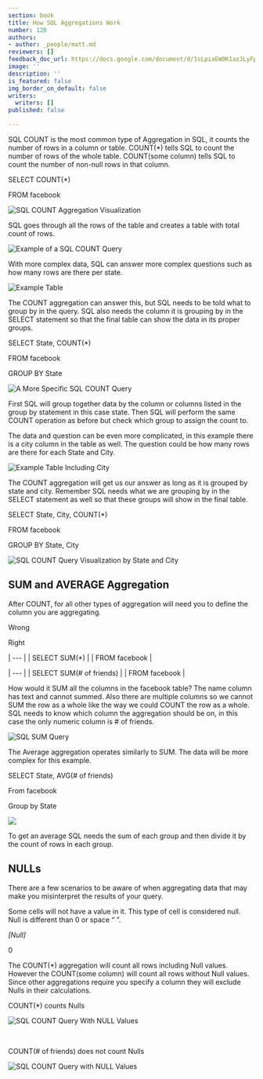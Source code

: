 ```yaml
---
section: book
title: How SQL Aggregations Work
number: 120
authors:
- author: _people/matt.md
reviewers: []
feedback_doc_url: https://docs.google.com/document/d/1sLpiaEW0K1azJLyFp6Va0UJFR3jU3YljuMcg2TUpoDY/edit?usp=sharing
image: ''
description: ''
is_featured: false
img_border_on_default: false
writers:
  writers: []
published: false

---
```

SQL COUNT is the most common type of Aggregation in SQL, it counts the number of rows in a column or table. COUNT(*) tells SQL to count the number of rows of the whole table. COUNT(some column) tells SQL to count the number of non-null rows in that column.

SELECT COUNT(*)

FROM facebook

![SQL COUNT Aggregation Visualization](https://assets.website-files.com/5c197923e5851742d9bc835d/5c9563da0c011ef87a8d2b5a_wKQYOGxwkdkMdDOvRZAtqNOsSSUgMsLTxS2xQg7KaUB2z7Y0nPuMwDvNZMAFDmFX4kDuQlFsF-2_ONpkMqzMGD_Tc76OONH0RnPhy-0dTL2KIABsnYVr0_8hMAcZzufdTQJEY7s7.gif)

SQL goes through all the rows of the table and creates a table with total count of rows.

![Example of a SQL COUNT Query](https://assets.website-files.com/5c197923e5851742d9bc835d/5c9563da96e83c1435eea143_oF6kNEXs3x3kmTI7se6_myhLnpQ3SFeWX35GXFMsAla5CAKti-VzmRHW8qICvQuaZwHEVx3LAlpqv0dh-csQO4Fs9r02LaQ7hKv0_O17kJI301fCmoY6jFbbvwT70skNciQmNDsi.png)

With more complex data, SQL can answer more complex questions such as how many rows are there per state.

![Example Table](https://assets.website-files.com/5c197923e5851742d9bc835d/5c9563da4cfd2a6d3f3a4f8e_WoAWi0-rP8o0PIX7TS8J_JdaIx1NnHhBDpdTYOSxiks6C8reDKsHvqpXA3zX09BSh9goetaD_bWRzirRDTuULk2aV4l8jAfkpR6EJgE607TZxE8ja-jZVV7CRXJfHH8vZkkcTxUd.png)

The COUNT aggregation can answer this, but SQL needs to be told what to group by in the query. SQL also needs the column it is grouping by in the SELECT statement so that the final table can show the data in its proper groups.

SELECT State, COUNT(*)

FROM facebook

GROUP BY State

![A More Specific SQL COUNT Query](https://assets.website-files.com/5c197923e5851742d9bc835d/5c9563da4cfd2afb843a4f8f_Th-g3AXPHqy6fO6pNFd5O9wvfz0_GVc6m-ha_coSxxDQL-rtVCmDfhoKWs0h1tdFVMgQkbGFFMATaEnnXcIn_tKzU64XOdBnkAXbjO-nVk5zmLa6NRo5NbYSaLCxQbmW3truPguL.gif)

First SQL will group together data by the column or columns listed in the group by statement in this case state. Then SQL will perform the same COUNT operation as before but check which group to assign the count to.

The data and question can be even more complicated, in this example there is a city column in the table as well. The question could be how many rows are there for each State and City.

![Example Table Including City](https://assets.website-files.com/5c197923e5851742d9bc835d/5c9563da4476fb5ed34887b2_21-NGat8OO_7__fkccSnoM1c-16ULgDL354Ggca6cRbkNhEYde81_SGvSO6ECisRTGzK0U0biZBbk8uQXjv7AIQaglBWJsiHyNTB7e40wcCjma1mOf7p2nsBQl6qluisrjLWnwcI.png)

The COUNT aggregation will get us our answer as long as it is grouped by state and city. Remember SQL needs what we are grouping by in the SELECT statement as well so that these groups will show in the final table.

SELECT State, City, COUNT(*)

FROM facebook

GROUP BY State, City

![SQL COUNT Query Visualization by State and City](https://assets.website-files.com/5c197923e5851742d9bc835d/5c9563da25962d759c3e6aa6_9Pc8vdm09Rswols39yg8ZPYmHJ052deKMCh1PYaT_i-D8xiu-XV45ie2Unoh8LWoixcdXgWd9reFnofBcanioYvx2ugwhQ6qhFw7RRKOW3c4-HYQ6AMV5VzI3cEgku8vYUPwbDrS.gif)

## **SUM and AVERAGE Aggregation**

After COUNT, for all other types of aggregation will need you to define the column you are aggregating.

Wrong

Right

| --- |
| SELECT SUM(*) |
| FROM facebook |

| --- |
| SELECT SUM(# of friends) |
| FROM facebook |

How would it SUM all the columns in the facebook table? The name column has text and cannot summed. Also there are multiple columns so we cannot SUM the row as a whole like the way we could COUNT the row as a whole. SQL needs to know which column the aggregation should be on, in this case the only numeric column is # of friends.

![SQL SUM Query](https://assets.website-files.com/5c197923e5851742d9bc835d/5c9563da4476fb5eb64887b3_7xuX5QijTsG3G-4nAS2VZXXogIiw1Cw57kuPzMnU4Ryilv_x2BFBXDypMGx31NGrB0rGPiKX2xCK7OQuHDzb6phQC066HeZg20tRSOjBuOP9Wb2pdu2UX8m-X7ncmuBDGjdagUnk.gif)

The Average aggregation operates similarly to SUM. The data will be more complex for this example.

SELECT State, AVG(# of friends)

From facebook

Group by State

![](https://assets.website-files.com/5c197923e5851742d9bc835d/5c9563da9bdc05905cbedf59_vb5m5u2SRgu_3Wl0sVFVicsJfUVfJGgbPTKderFBd3XcpXSS6cAb2hwJavCRVS7O3Kbc2bYcauQo6ESoMlvWY1SrBXAY1st-z6NOvHOJtZzVngRTcT7T6p-LpGwgesUYU7pAon7I.gif)

To get an average SQL needs the sum of each group and then divide it by the count of rows in each group.

## **NULLs**

There are a few scenarios to be aware of when aggregating data that may make you misinterpret the results of your query.

Some cells will not have a value in it. This type of cell is considered null. Null is different than 0 or space “ ”.

_\[Null\]_

0

The COUNT(*) aggregation will count all rows including Null values. However the COUNT(some column) will count all rows without Null values. Since other aggregations require you specify a column they will exclude Nulls in their calculations.

COUNT(*) counts Nulls

![SQL COUNT Query With NULL Values](https://assets.website-files.com/5c197923e5851742d9bc835d/5c9563da96e83ca496eea162_SXGyiUu_Ja4EyJZBAdL73buuO4C2aDHuO0r99LCMnhaPeYwWonQ4hoQVBtGYz47kmX1puJTTyBfzmp24lfB7pkT9YSs2BgTY1HM5bPN7dIVtgYWf8nZBSo0jVBVTS90X8wzJ4y5B.gif)

‍

COUNT(# of friends) does not count Nulls

![SQL COUNT Query with NULL Values](https://assets.website-files.com/5c197923e5851742d9bc835d/5c9563da0c011e67968d2b5f_GAEjM2tu2g1oHVA01uphy3R3CKxgJ8BqeiAtpSn_ZWdQXE_PVWLET5VztT8PrW9lHC7VFt1WBC1kloigP1eg1d36IhHU0YZZPjWNbDX08sXNuVTVmlwrXxoBNAgPa6x4CXT1psgv.gif)
